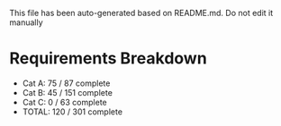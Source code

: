 This file has been auto-generated based on README.md. Do not edit it manually

# Requirements Breakdown

- Cat A:  75 / 87 complete
- Cat B:  45 / 151 complete
- Cat C:  0 / 63 complete
- TOTAL:  120 / 301 complete
